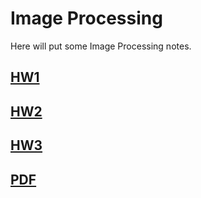 # Image Processing

Here will put some Image Processing notes.

## [HW1](HW1)

## [HW2](HW2)

## [HW3](HW3)

## [PDF](https://mailntustedutw-my.sharepoint.com/:f:/g/personal/m11107309_ms_ntust_edu_tw/EofFzXfwDPFFg_fJ_6oP3cYBIMem19akLaJxth-kFO9_fw?e=oL0ryG)
